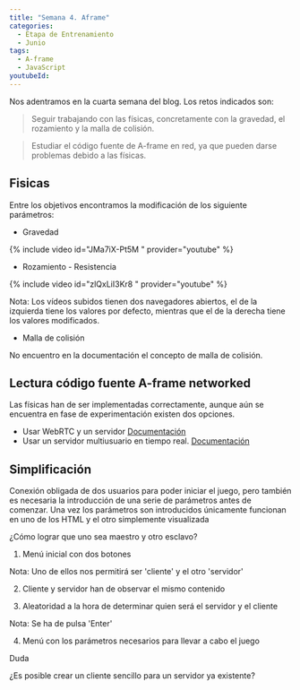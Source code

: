 ```yaml
---
title: "Semana 4. Aframe"
categories:
  - Etapa de Entrenamiento
  - Junio
tags:
  - A-frame
  - JavaScript
youtubeId: 
---
```



Nos adentramos en la cuarta semana del blog. Los retos indicados son:

> Seguir trabajando con las físicas, concretamente con la gravedad, el rozamiento y la malla de colisión.

> Estudiar el código fuente de A-frame en red, ya que pueden darse problemas debido a las físicas. 


## **Fisicas**

Entre los objetivos encontramos la modificación de los siguiente parámetros:

* Gravedad

{% include video id="JMa7iX-Pt5M " provider="youtube" %}

* Rozamiento - Resistencia 

{% include video id="zlQxLiI3Kr8 " provider="youtube" %} 

Nota: Los vídeos subidos tienen dos navegadores abiertos, el de la izquierda tiene los valores por defecto, mientras que el de la derecha tiene los valores modificados. 

* Malla de colisión 

No encuentro en la documentación el concepto de malla de colisión.

## **Lectura código fuente A-frame networked**

Las físicas han de ser implementadas correctamente, aunque aún se encuentra en fase de experimentación existen dos opciones. 

* Usar WebRTC y un servidor
[Documentación](https://github.com/haydenjameslee/networked-aframe)
* Usar un servidor multiusuario en tiempo real. 
[Documentación](http://lance.gg/)

## **Simplificación**

Conexión obligada de dos usuarios para poder iniciar el juego, pero también es necesaria la introducción de una serie de parámetros antes de comenzar. Una vez los parámetros son introducidos únicamente funcionan en uno de los HTML y el otro simplemente visualizada

¿Cómo lograr que uno sea maestro y otro esclavo?

1. Menú inicial con dos botones 

Nota: Uno de ellos nos permitirá ser 'cliente' y el otro 'servidor'

2. Cliente y servidor han de observar el mismo contenido 

3. Aleatoridad a la hora de determinar quien será el servidor y el cliente

Nota: Se ha de pulsa 'Enter'

4. Menú con los parámetros necesarios para llevar a cabo el juego 

Duda

¿Es posible crear un cliente sencillo para un servidor ya existente?


